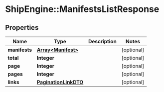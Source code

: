 # ShipEngine::ManifestsListResponse

## Properties
Name | Type | Description | Notes
------------ | ------------- | ------------- | -------------
**manifests** | [**Array&lt;Manifest&gt;**](Manifest.md) |  | [optional] 
**total** | **Integer** |  | [optional] 
**page** | **Integer** |  | [optional] 
**pages** | **Integer** |  | [optional] 
**links** | [**PaginationLinkDTO**](PaginationLinkDTO.md) |  | [optional] 


